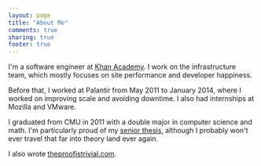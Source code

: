 ```yaml
---
layout: page
title: "About Me"
comments: true
sharing: true
footer: true
---
```


I'm a software engineer at [Khan Academy](http://www.khanacademy.org). I work on
the infrastructure team, which mostly focuses on site performance and developer
happiness.

Before that, I worked at Palantir from May 2011 to January 2014, where I worked
on improving scale and avoiding downtime. I also had internships at Mozilla and
VMware.

I graduated from CMU in 2011 with a double major in computer science and math.
I'm particularly proud of my [senior thesis](/files/senior_thesis.pdf),
although I probably won't ever travel that far into theory land ever again.

I also wrote [theproofistrivial.com](http://www.theproofistrivial.com).

